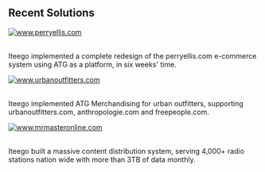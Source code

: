 ## Recent Solutions

<div class="container margin2">

<a href="http://www.perryellis.com" class="link" target="_blank"><img alt="www.perryellis.com" src="portfolio/perry-ellis/perry-ellis-logo.png" class="imgindent"/></a><br><br>

Iteego implemented a complete redesign of the perryellis.com e-commerce system using ATG as a platform, in six weeks' time.

</div>

<div class="container margin2">

<a href="http://www.urbanoutfitters.com" class="link" target="_blank"><img alt="www.urbanoutfitters.com" src="portfolio/urban-outfitters/urban-outfitters-logo.jpg" class="imgindent"/></a><br><br>

Iteego implemented ATG Merchandising for urban outfitters, supporting urbanoutfitters.com, anthropologie.com and freepeople.com.

</div>

<div class="container margin2">

<a href="http://www.mrmasteronline.com" class="link" target="_blank"><img alt="www.mrmasteronline.com" src="portfolio/mrmasteronline/mrmasteronline-logo.gif" class="imgindent"/></a><br><br>

Iteego built a massive content distribution system, serving 4,000+ radio stations nation wide with more than 3TB of data monthly.

</div>
